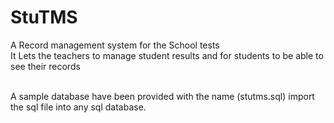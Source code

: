 # StuTMS
A Record management system for the School tests
<br>
It Lets the teachers to manage student results and for students to be able to see their records

<br>
A sample database have been provided with the name (stutms.sql) import the sql file into any sql database.
